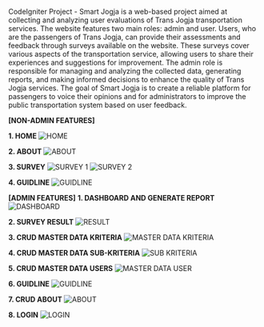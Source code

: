 CodeIgniter Project - Smart Jogja is a web-based project aimed at collecting and analyzing user evaluations of Trans Jogja transportation services. The website features two main roles: admin and user. Users, who are the passengers of Trans Jogja, can provide their assessments and feedback through surveys available on the website. These surveys cover various aspects of the transportation service, allowing users to share their experiences and suggestions for improvement. The admin role is responsible for managing and analyzing the collected data, generating reports, and making informed decisions to enhance the quality of Trans Jogja services. The goal of Smart Jogja is to create a reliable platform for passengers to voice their opinions and for administrators to improve the public transportation system based on user feedback.

**[NON-ADMIN FEATURES]**

**1. HOME**
![HOME](https://github.com/user-attachments/assets/4ebae2bd-390c-49c4-87fb-156cdec1dec4)

**2. ABOUT**
![ABOUT](https://github.com/user-attachments/assets/c572fd4c-84b0-4f5a-a623-f2709059a6cf)

**3. SURVEY**
![SURVEY 1](https://github.com/user-attachments/assets/6f4a9fef-bed5-485b-99ea-67b468791590)
![SURVEY 2](https://github.com/user-attachments/assets/64e6f0df-0692-4edf-957e-cd379ef7d6c1)

**4. GUIDLINE**
![GUIDLINE](https://github.com/user-attachments/assets/7f9363f1-f18e-4b33-8f79-654ef7059723)

**[ADMIN FEATURES]**
**1. DASHBOARD AND GENERATE REPORT**
![DASHBOARD](https://github.com/user-attachments/assets/f5d02a0c-cc0d-4704-b0e7-a5a237ccd36a)

**2. SURVEY RESULT**
![RESULT](https://github.com/user-attachments/assets/8d05a475-d24e-48fd-8583-6cdc86ede1e6)

**3. CRUD MASTER DATA KRITERIA**
![MASTER DATA KRITERIA](https://github.com/user-attachments/assets/da945235-ca02-43f1-bd8f-350451b96e35)

**4. CRUD MASTER DATA SUB-KRITERIA**
![SUB KRITERIA](https://github.com/user-attachments/assets/b1a61925-6a32-4140-898d-d4f292f4aed3)

**5. CRUD MASTER DATA USERS**
![MASTER DATA USER](https://github.com/user-attachments/assets/b9f0608b-d98d-4e51-8530-1c2708b4f41e)

**6. GUIDLINE**
![GUIDLINE](https://github.com/user-attachments/assets/36369a36-06d0-48ee-8728-a22f802ea505)

**7. CRUD ABOUT**
![ABOUT](https://github.com/user-attachments/assets/a56d12a3-f630-4934-83d0-e376407fdd92)

**8. LOGIN**
![LOGIN](https://github.com/user-attachments/assets/b81d7ee8-dc71-4cdb-9118-49b96bdd7900)
